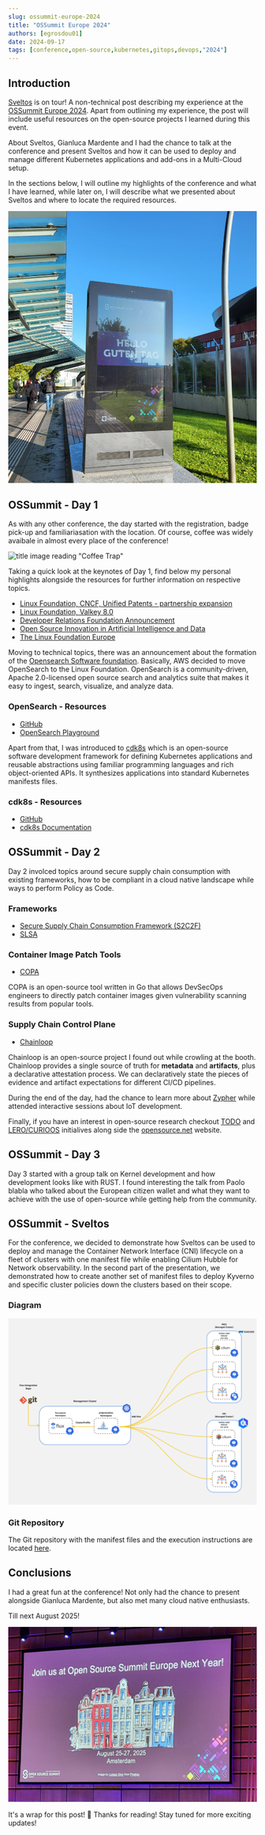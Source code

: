 ```yaml
---
slug: ossummit-europe-2024
title: "OSSummit Europe 2024"
authors: [egrosdou01]
date: 2024-09-17
tags: [conference,open-source,kubernetes,gitops,devops,"2024"]
---
```


## Introduction

[Sveltos](https://github.com/projectsveltos) is on tour! A non-technical post describing my experience at the [OSSummit Europe 2024](https://events.linuxfoundation.org/open-source-summit-europe/). Apart from outlining my experience, the post will include useful resources on the open-source projects I learned during this event.

About Sveltos, Gianluca Mardente and I had the chance to talk at the conference and present Sveltos and how it can be used to deploy and manage different Kubernetes applications and add-ons in a Multi-Cloud setup.

In the sections below, I will outline my highlights of the conference and what I have learned, while later on, I will describe what we presented about Sveltos and where to locate the required resources.

![title image reading "OSSummit Europe 2024"](ossummit_europe_2024.jpg)

<!--truncate-->

## OSSummit - Day 1

As with any other conference, the day started with the registration, badge pick-up and familiariasation with the location. Of course, coffee was widely avaibale in almost every place of the conference!

![title image reading "Coffee Trap"](https://www.reddit.com/r/coffeelife/comments/1b7pmnp/funny_coffee_meme/#lightbox)

Taking a quick look at the keynotes of Day 1, find below my personal highlights alongside the resources for further information on respective topics.

- [Linux Foundation, CNCF, Unified Patents - partnership expansion](https://www.linuxfoundation.org/press/linux-foundation-and-cncf-expand-partnership-with-unified-patents-to-defend-open-source-software-from-non-practicing-entities)
- [Linux Foundation, Valkey 8.0](https://www.prnewswire.com/news-releases/announcing-valkey-8-0--302248447.html)
- [Developer Relations Foundation Announcement](https://github.com/DevRel-Foundation)
- [Open Source Innovation in Artificial Intelligence and Data](https://lfaidata.foundation/)
- [The Linux Foundation Europe](https://linuxfoundation.eu/)

Moving to technical topics, there was an announcement about the formation of the [Opensearch Software foundation](https://www.linuxfoundation.org/press/linux-foundation-announces-opensearch-software-foundation-to-foster-open-collaboration-in-search-and-analytics). Basically, AWS decided to move OpenSearch to the Linux Foundation. OpenSearch is a community-driven, Apache 2.0-licensed open source search and analytics suite that makes it easy to ingest, search, visualize, and analyze data.

### OpenSearch - Resources

- [GitHub](https://github.com/opensearch-project)
- [OpenSearch Playground](https://playground.opensearch.org/app/home)

Apart from that, I was introduced to [cdk8s](https://cdk8s.io/) which is an open-source software development framework for defining Kubernetes applications and reusable abstractions using familiar programming languages and rich object-oriented APIs. It synthesizes applications into standard Kubernetes manifests files.

### cdk8s - Resources

- [GitHub](https://github.com/cdk8s-team/cdk8s)
- [cdk8s Documentation](https://cdk8s.io/docs/latest/)

## OSSummit - Day 2

Day 2 involced topics around secure supply chain consumption with existing frameworks, how to be compliant in a cloud native landscape while ways to perform Policy as Code.

### Frameworks

- [Secure Supply Chain Consumption Framework (S2C2F)](https://github.com/ossf/s2c2f)
- [SLSA](https://slsa.dev/)

### Container Image Patch Tools

- [COPA](https://github.com/project-copacetic/copacetic)

COPA is an open-source tool written in Go that allows DevSecOps engineers to directly patch container images given vulnerability scanning results from popular tools.

### Supply Chain Control Plane

- [Chainloop](https://github.com/chainloop-dev/chainloop)

Chainloop is an open-source project I found out while crowling at the booth. Chainloop provides a single source of truth for **metadata** and **artifacts**, plus a declarative attestation process. We can declaratively state the pieces of evidence and artifact expectations for different CI/CD pipelines.

During the end of the day, had the chance to learn more about [Zypher](https://github.com/zephyrproject-rtos/zephyr/tree/main) while attended interactive sessions about IoT development.

Finally, if you have an interest in open-source research checkout [TODO](https://todogroup.org/) and [LERO/CURIOOS](https://lero.ie/) initialives along side the [opensource.net](https://opensource.net) website.

## OSSummit - Day 3

Day 3 started with a group talk on Kernel development and how development looks like with RUST. I found interesting the talk from Paolo blabla who talked about the European citizen wallet and what they want to achieve with the use of open-source while getting help from the community.


## OSSummit - Sveltos

For the conference, we decided to demonstrate how Sveltos can be used to deploy and manage the Container Network Interface (CNI) lifecycle on a fleet of clusters with one manifest file while enabling Cilium Hubble for Network observability. In the second part of the presentation, we demonstrated how to create another set of manifest files to deploy Kyverno and specific cluster policies down the clusters based on their scope.

### Diagram

![title image reading "OSSummit Europe 2024 - Sveltos Diagram"](ossummit_europe_diagram.jpg)

### Git Repository

The Git repository with the manifest files and the execution instructions are located [here](https://github.com/egrosdou01/OSSummit_2024).

## Conclusions

I had a great fun at the conference! Not only had the chance to present alongside Gianluca Mardente, but also met many cloud native enthusiasts.

Till next August 2025!

![title image reading "OSSummit Europe 2025"](ossummit_europe_2025.jpg)

It's a wrap for this post! 🎉 Thanks for reading! Stay tuned for more exciting updates!